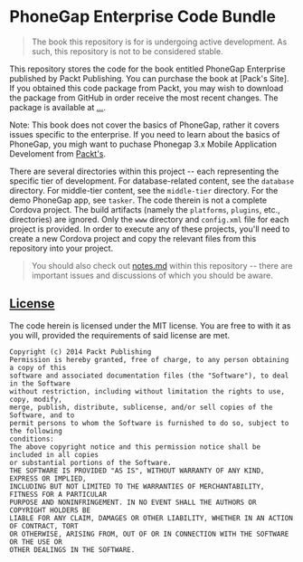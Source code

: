 # PhoneGap Enterprise Code Bundle

> The book this repository is for is undergoing active development. As such, this repository is not to be considered stable.

This repository stores the code for the book entitled PhoneGap Enterprise published by Packt Publishing. You can purchase the book at [Pack's Site]. If you obtained this code package from Packt, you may wish to download the package from GitHub in order receive the most recent changes. The package is available at [...]().

Note: This book does not cover the basics of PhoneGap, rather it covers issues specific to the enterprise. If you need to learn about the basics of PhoneGap, you migh want to puchase Phonegap 3.x Mobile Application Develoment from [Packt's](http://www.packtpub.com/phonegap-3-x-mobile-application-development-hotshot/book).

There are several directories within this project -- each representing the specific tier of development. For database-related content, see the `database` directory. For middle-tier content, see the `middle-tier` directory. For the demo PhoneGap app, see `tasker`.  The code therein is not a complete Cordova project. The build artifacts (namely the `platforms`, `plugins`, etc., directories) are ignored. Only the `www` directory and `config.xml` file for each project is provided. In order to execute any of these projects, you'll need to create a new Cordova project and copy the relevant files from this repository into your project.

> You should also check out [notes.md](./notes.md) within this repository -- there are important issues and discussions of which you should be aware.

## [License](id:license)

The code herein is licensed under the MIT license. You are free to with it as you will, provided the requirements of said license are met.

```
Copyright (c) 2014 Packt Publishing
Permission is hereby granted, free of charge, to any person obtaining a copy of this
software and associated documentation files (the "Software"), to deal in the Software
without restriction, including without limitation the rights to use, copy, modify,
merge, publish, distribute, sublicense, and/or sell copies of the Software, and to
permit persons to whom the Software is furnished to do so, subject to the following
conditions:
The above copyright notice and this permission notice shall be included in all copies
or substantial portions of the Software.
THE SOFTWARE IS PROVIDED "AS IS", WITHOUT WARRANTY OF ANY KIND, EXPRESS OR IMPLIED,
INCLUDING BUT NOT LIMITED TO THE WARRANTIES OF MERCHANTABILITY, FITNESS FOR A PARTICULAR
PURPOSE AND NONINFRINGEMENT. IN NO EVENT SHALL THE AUTHORS OR COPYRIGHT HOLDERS BE
LIABLE FOR ANY CLAIM, DAMAGES OR OTHER LIABILITY, WHETHER IN AN ACTION OF CONTRACT, TORT
OR OTHERWISE, ARISING FROM, OUT OF OR IN CONNECTION WITH THE SOFTWARE OR THE USE OR
OTHER DEALINGS IN THE SOFTWARE.
```
